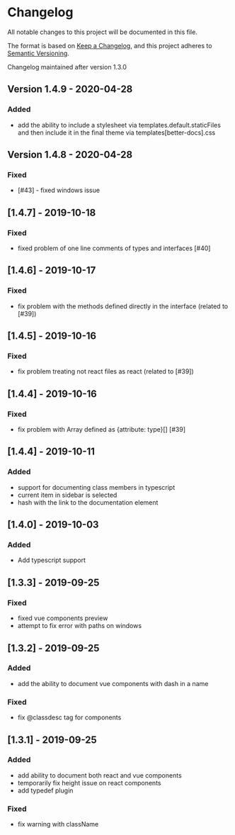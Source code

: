 # Changelog
All notable changes to this project will be documented in this file.

The format is based on [Keep a Changelog](https://keepachangelog.com/en/1.0.0/),
and this project adheres to [Semantic Versioning](https://semver.org/spec/v2.0.0.html).

Changelog maintained after version 1.3.0

## Version 1.4.9 - 2020-04-28

### Added

- add the ability to include a stylesheet via templates.default.staticFiles and then include it in the final theme via templates[better-docs].css

## Version 1.4.8 - 2020-04-28

### Fixed

- [#43] - fixed windows issue

## [1.4.7] - 2019-10-18

### Fixed

- fixed problem of one line comments of types and interfaces [#40]


## [1.4.6] - 2019-10-17

### Fixed

- fix problem with the methods defined directly in the interface (related to [#39])

## [1.4.5] - 2019-10-16

### Fixed

- fix problem treating not react files as react (related to [#39])

## [1.4.4] - 2019-10-16

### Fixed

- fix problem with Array defined as {attribute: type}[] [#39]

## [1.4.4] - 2019-10-11

### Added
- support for documenting class members in typescript
- current item in sidebar is selected
- hash with the link to the documentation element

## [1.4.0] - 2019-10-03

### Added
- Add typescript support

## [1.3.3] - 2019-09-25
### Fixed
- fixed vue components preview
- attempt to fix error with paths on windows

## [1.3.2] - 2019-09-25
### Added
- add the ability to document vue components with dash in a name
### Fixed
- fix @classdesc tag for components

## [1.3.1] - 2019-09-25
### Added
- add ability to document both react and vue components
- temporarily fix height issue on react components
- add typedef plugin
### Fixed
- fix warning with className